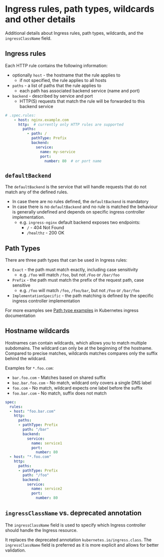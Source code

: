# Ingress rules, path types, wildcards and other details

Additional details about Ingress rules, path types, wildcards, and the `ingressClassName` field.

## Ingress rules

Each HTTP rule contains the following information:
- optionally `host` - the hostname that the rule applies to
  - if not specified, the rule applies to all hosts
- `paths` - a list of paths that the rule applies to
  - each path has associated backend service (name and port)
- `backend` - described by service and port
  - HTTP(S) requests that match the rule will be forwarded to this backend service

```yaml
# .spec.rules:
    - host: nginx.example.com
      http:  # currently only HTTP rules are supported
        paths:
          - path: /
            pathType: Prefix
            backend:
              service:
                name: my-service
                port:
                  number: 80  # or port name
```

## `defaultBackend`

The `defaultBackend` is the service that will handle requests that do not match any of the defined rules. 
- In case there are no rules defined, the `defaultBackend` is mandatory
- In case there is no `defaultBackend` and no rule is matched the behaviour is generally undefined and depends on specific ingress controller implementation.
  - e.g. `ingress-nginx` default backend exposes two endpoints: 
    - `/` - 404 Not Found
    - `/healthz` - 200 OK

## Path Types

There are three path types that can be used in Ingress rules:
- `Exact` - the path must match exactly, including case sensitivity
  - e.g. `/foo` will match `/foo`, but not `/Foo` or `/bar/foo`
- `Prefix` - the path must match the prefix of the request path, case sensitive
  - e.g. `/foo` will match `/foo`, `/foo/bar`, but not `/Foo` or `/bar/foo`
- `ImplementationSpecific` - the path matching is defined by the specific ingress controller implementation

For more examples see [Path type examples](https://kubernetes.io/docs/concepts/services-networking/ingress/#examples) in Kubernetes ingress documentation

## Hostname wildcards

Hostnames can contain wildcards, which allows you to match multiple subdomains. The wildcard can only be at the beginning of the hostname. Compared to precise matches, wildcards matches compares only the suffix behind the wildcard.

Examples for `*.foo.com`:
- `bar.foo.com` - Matches based on shared suffix
- `baz.bar.foo.com` - No match, wildcard only covers a single DNS label
- `foo.com` - No match, wildcard expects one label before the suffix
- `foo.bar.com` - No match, suffix does not match


```yaml
spec:
  rules:
  - host: "foo.bar.com"
    http:
      paths:
      - pathType: Prefix
        path: "/bar"
        backend:
          service:
            name: service1
            port:
              number: 80
  - host: "*.foo.com"
    http:
      paths:
      - pathType: Prefix
        path: "/foo"
        backend:
          service:
            name: service2
            port:
              number: 80
```

## `ingressClassName` vs. deprecated annotation

The `ingressClassName` field is used to specify which Ingress controller should handle the Ingress resource.

It replaces the deprecated annotation `kubernetes.io/ingress.class`. The `ingressClassName` field is preferred as it is more explicit and allows for better validation.
